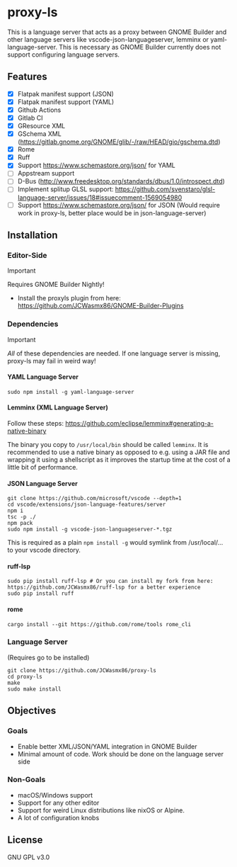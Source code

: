 # proxy-ls
This is a language server that acts as a proxy between GNOME Builder and other language servers like vscode-json-languageserver, lemminx or
yaml-language-server. This is necessary as GNOME Builder currently does not support configuring language servers.

## Features
- [x] Flatpak manifest support (JSON)
- [x] Flatpak manifest support (YAML)
- [x] Github Actions
- [x] Gitlab CI
- [x] GResource XML
- [x] GSchema XML (https://gitlab.gnome.org/GNOME/glib/-/raw/HEAD/gio/gschema.dtd)
- [x] Rome
- [x] Ruff
- [x] Support https://www.schemastore.org/json/ for YAML
- [ ] Appstream support
- [ ] D-Bus (http://www.freedesktop.org/standards/dbus/1.0/introspect.dtd)
- [ ] Implement splitup GLSL support: https://github.com/svenstaro/glsl-language-server/issues/18#issuecomment-1569054980
- [ ] Support https://www.schemastore.org/json/ for JSON (Would require work in proxy-ls, better place would be in json-language-server)

## Installation
### Editor-Side
> [!IMPORTANT]
> Requires GNOME Builder Nightly!

- Install the proxyls plugin from here: https://github.com/JCWasmx86/GNOME-Builder-Plugins
### Dependencies
> [!IMPORTANT]
> *All* of these dependencies are needed. If one language server is missing, proxy-ls may fail in weird way!
#### YAML Language Server
```
sudo npm install -g yaml-language-server
```
#### Lemminx (XML Language Server)
Follow these steps: https://github.com/eclipse/lemminx#generating-a-native-binary

The binary you copy to `/usr/local/bin` should be called `lemminx`. It is recommended to use a native binary
as opposed to e.g. using a JAR file and wrapping it using a shellscript as it improves the startup time at the
cost of a little bit of performance.
#### JSON Language Server
```
git clone https://github.com/microsoft/vscode --depth=1
cd vscode/extensions/json-language-features/server
npm i
tsc -p ./
npm pack
sudo npm install -g vscode-json-languageserver-*.tgz
```
This is required as a plain `npm install -g` would symlink from /usr/local/... to your
vscode directory.
#### ruff-lsp
```
sudo pip install ruff-lsp # Or you can install my fork from here: https://github.com/JCWasmx86/ruff-lsp for a better experience
sudo pip install ruff
```
#### rome
```
cargo install --git https://github.com/rome/tools rome_cli
```
### Language Server
(Requires go to be installed)
```
git clone https://github.com/JCWasmx86/proxy-ls
cd proxy-ls
make
sudo make install
```
## Objectives
### Goals
- Enable better XML/JSON/YAML integration in GNOME Builder
- Minimal amount of code. Work should be done on the language server side
### Non-Goals
- macOS/Windows support
- Support for any other editor
- Support for weird Linux distributions like nixOS or Alpine.
- A lot of configuration knobs

## License
GNU GPL v3.0

